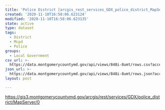 ```yaml
---
title: 'Police District [arcgis_rest_services_GDX_police_district_MapServer_0]'
created: '2020-11-10T16:58:06.623124'
modified: '2020-11-10T16:58:06.623135'
state: active
type: dataset
tags:
  - District
  - Mcpd
  - Police
groups:
  - Local Government
csv_url: >-
  https://data.montgomerycountymd.gov/api/views/848i-8umt/rows.csv?accessType=DOWNLOAD
json_url: >-
  https://data.montgomerycountymd.gov/api/views/848i-8umt/rows.json?accessType=DOWNLOAD
layout: post

---
```

https://gis3.montgomerycountymd.gov/arcgis/rest/services/GDX/police_district/MapServer/0
